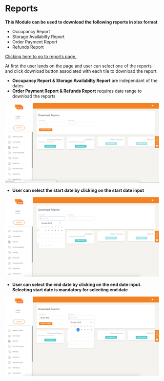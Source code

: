 
# Reports 

  **This Module can be used to download the following reports in xlsx format**

  - Occupancy Report
  - Storage Availabilty Report
  - Order Payment Report
  - Refunds Report

  
  [Clicking here to go to reports page.](https://portal.orangeselfstorage.com/reports)

  At first the user lands on the page and user can select one of the reports and click download button associated with each tile to download the report.

 - **Occupancy Report & Storage Availabilty Report** are independant of the dates
 - **Order Payment Report & Refunds Report** requires date range to download the reports
  



  ![N|Solid](media/report1.png)
  



  - **User can select the start date by clicking on the start date input**

  ![N|Solid](media/report2.png)
  



  - **User can select the end date by clicking on the end date input. Selecting start date is mandatory for selecting end date**
  
  ![N|Solid](media/report3.png)

  
